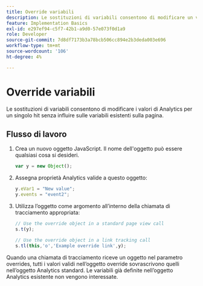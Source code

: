 ```yaml
---
title: Override variabili
description: Le sostituzioni di variabili consentono di modificare un valore di variabile per una singola chiamata di tracciamento o collegamento.
feature: Implementation Basics
exl-id: e297ef94-c5f7-42b1-a9d0-57e073f0d1a9
role: Developer
source-git-commit: 7d8df7173b3a78bcb506cc894e2b3deda003e696
workflow-type: tm+mt
source-wordcount: '106'
ht-degree: 4%

---
```


# Override variabili

Le sostituzioni di variabili consentono di modificare i valori di Analytics per un singolo hit senza influire sulle variabili esistenti sulla pagina.

## Flusso di lavoro

1. Crea un nuovo oggetto JavaScript. Il nome dell&#39;oggetto può essere qualsiasi cosa si desideri.

   ```js
   var y = new Object();
   ```

2. Assegna proprietà Analytics valide a questo oggetto:

   ```js
   y.eVar1 = "New value";
   y.events = "event2";
   ```

3. Utilizza l’oggetto come argomento all’interno della chiamata di tracciamento appropriata:

   ```js
   // Use the override object in a standard page view call
   s.t(y);
   
   // Use the override object in a link tracking call
   s.tl(this,'o','Example override link',y);
   ```

Quando una chiamata di tracciamento riceve un oggetto nel parametro overrides, tutti i valori validi nell’oggetto override sovrascrivono quelli nell’oggetto Analytics standard. Le variabili già definite nell’oggetto Analytics esistente non vengono interessate.
